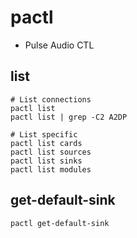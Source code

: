 # pactl

- Pulse Audio CTL

## list

```shell
# List connections
pactl list
pactl list | grep -C2 A2DP

# List specific
pactl list cards
pactl list sources
pactl list sinks
pactl list modules
```

## get-default-sink

```shell
pactl get-default-sink
```

